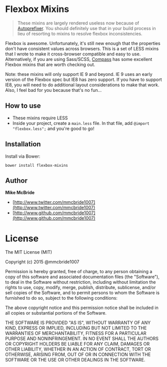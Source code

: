 # Flexbox Mixins

> These mixins are largely rendered useless now because of [Autoprefixer](https://github.com/postcss/autoprefixer). You should definitely use that in your build process in lieu of resorting to mixins to resolve flexbox inconsistencies.

Flexbox is awesome. Unfortunately, it's still new enough that the properties don't have consistent values across browsers. This is a set of LESS mixins that I wrote to make it cross-browser compatible and easy to use. Alternatively, if you are using Sass/SCSS, [Compass](http://compass-style.org/) has some excellent Flexbox mixins that are worth checking out.

Note: these mixins will only support IE 9 and beyond. IE 9 uses an early version of the Flexbox spec but IE8 has zero support. If you have to support IE8, you will need to do additional layout considerations to make that work. Also, I feel bad for you because that's no fun...

## How to use
- These mixins require LESS
- Inside your project, create a `main.less` file. In that file, add `@import "flexbox.less";` and you're good to go!

## Installation
Install via Bower:

`bower install flexbox-mixins`

## Author
**Mike McBride**
- [http://www.twitter.com/mmcbride1007](http://www.twitter.com/mmcbride1007)
- [http://www.github.com/mmcbride1007](http://www.github.com/mmcbride1007)

# License

The MIT License (MIT)

  Copyright (c) 2015 @mmcbride1007

  Permission is hereby granted, free of charge, to any person obtaining a copy
  of this software and associated documentation files (the "Software"), to deal
  in the Software without restriction, including without limitation the rights
  to use, copy, modify, merge, publish, distribute, sublicense, and/or sell
  copies of the Software, and to permit persons to whom the Software is
  furnished to do so, subject to the following conditions:

  The above copyright notice and this permission notice shall be included in
  all copies or substantial portions of the Software.

  THE SOFTWARE IS PROVIDED "AS IS", WITHOUT WARRANTY OF ANY KIND, EXPRESS OR
  IMPLIED, INCLUDING BUT NOT LIMITED TO THE WARRANTIES OF MERCHANTABILITY,
  FITNESS FOR A PARTICULAR PURPOSE AND NONINFRINGEMENT. IN NO EVENT SHALL THE
  AUTHORS OR COPYRIGHT HOLDERS BE LIABLE FOR ANY CLAIM, DAMAGES OR OTHER
  LIABILITY, WHETHER IN AN ACTION OF CONTRACT, TORT OR OTHERWISE, ARISING FROM,
  OUT OF OR IN CONNECTION WITH THE SOFTWARE OR THE USE OR OTHER DEALINGS IN
  THE SOFTWARE.
